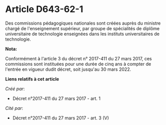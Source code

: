 # Article D643-62-1

Des commissions pédagogiques nationales sont créées auprès du ministre chargé de l'enseignement supérieur, par groupe de
spécialités de diplôme universitaire de technologie enseignées dans les instituts universitaires de technologie.

**Nota:**

Conformément à l'article 3 du décret n° 2017-411 du 27 mars 2017, ces commissions sont instituées pour une durée de cinq ans
à compter de l'entrée en vigueur dudit décret, soit jusqu'au 30 mars 2022.

**Liens relatifs à cet article**

_Créé par_:

  - Décret n°2017-411 du 27 mars 2017 - art. 1

_Cité par_:

  - Décret n°2017-411 du 27 mars 2017 - art. 3 (V)
